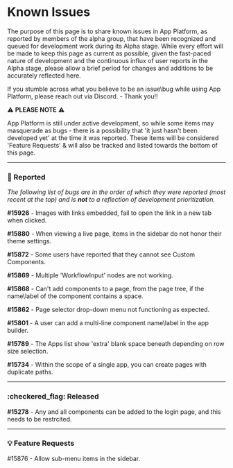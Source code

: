 # Known Issues

The purpose of this page is to share known issues in App Platform, as reported by members of the alpha group, that have been recognized and queued for development work during its Alpha stage. While every effort will be made to keep this page as current as possible, given the fast-paced nature of development and the continuous influx of user reports in the Alpha stage, please allow a brief period for changes and additions to be accurately reflected here.

If you stumble across what you believe to be an issue\bug while using App Platform, please reach out via Discord. - Thank you!!&#x20;



:warning: **PLEASE NOTE** :warning:

App Platform is still under active development, so while some items may masquerade as bugs - there is a possibility that 'it just hasn't been developed yet' at the time it was reported. These items will be considered 'Feature Requests' & will also be tracked and listed towards the bottom of this page.

***

### :pencil: Reported

_The following list of bugs are in the order of which they were reported (most recent at the top) and is **not** to a reflection of development prioritization._

**#15926** - Images with links embedded, fail to open the link in a new tab when clicked.

**#15880** - When viewing a live page, items in the sidebar do not honor their theme settings.

**#15872** - Some users have reported that they cannot see Custom Components.

**#15869** - Multiple 'WorkflowInput' nodes are not working.

**#15868** - Can't add components to a page, from the page tree, if the name\label of the component contains a space.

**#15862** - Page selector drop-down menu not functioning as expected.

**#15801** - A user can add a multi-line component name\label in the app builder.

**#15789** - The Apps list show 'extra' blank space beneath depending on row size selection.

**#15734** - Within the scope of a single app, you can create pages with duplicate paths.

***

### :checkered\_flag: Released

**#15278** - Any and all components can be added to the login page, and this needs to be restrcited.



***

### :bulb: Feature Requests

\#15876 - Allow sub-menu items in the sidebar.



